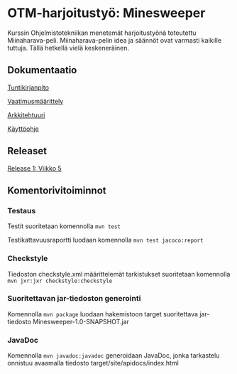 # OTM-harjoitustyö: Minesweeper

Kurssin Ohjelmistotekniikan menetemät harjoitustyönä toteutettu Miinaharava-peli. Miinaharava-pelin idea ja säännöt ovat varmasti kaikille tuttuja. Tällä hetkellä vielä keskeneräinen.


## Dokumentaatio

[Tuntikirjanpito](https://github.com/Viannaiv/otm-harjoitustyo/blob/master/dokumentaatio/tuntikirjanpito.md)

[Vaatimusmäärittely](https://github.com/Viannaiv/otm-harjoitustyo/blob/master/dokumentaatio/vaatimusmäärittely.md)

[Arkkitehtuuri](https://github.com/Viannaiv/otm-harjoitustyo/blob/master/dokumentaatio/arkkitehtuuri.md)

[Käyttöohje](https://github.com/Viannaiv/otm-harjoitustyo/blob/master/dokumentaatio/kayttoohje.md)


## Releaset
[Release 1: Viikko 5](https://github.com/Viannaiv/otm-harjoitustyo/releases/tag/otm)

## Komentorivitoiminnot

### Testaus

Testit suoritetaan komennolla  ```mvn test```

Testikattavuusraportti luodaan komennolla  ```mvn test jacoco:report```

### Checkstyle

Tiedoston checkstyle.xml määrittelemät tarkistukset suoritetaan komennolla  ```mvn jxr:jxr checkstyle:checkstyle```

### Suoritettavan jar-tiedoston generointi

Komennolla  ```mvn package```  luodaan hakemistoon target suoritettava jar-tiedosto Minesweeper-1.0-SNAPSHOT.jar

### JavaDoc

Komennolla ```mvn javadoc:javadoc``` generoidaan JavaDoc, jonka tarkastelu onnistuu avaamalla
tiedosto target/site/apidocs/index.html
